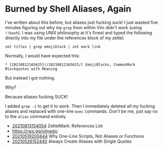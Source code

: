 # Burned by Shell Aliases, Again

I've written about this before, but aliases just fucking suck! I just
wasted five minutes figuring out why my `grep` from within Vim didn't
work (using `!!bash`). I was using UNIX philosophy at it's finest and
typed the following directly into my file under the references block of
my zettel.

```
zet titles | grep emojiblock | zet mark link
```

Normally, I would have expected this:

```
* [20210812165625](/20210812165625/) EmojiBlocks, CommonMark Blockquotes with Meaning
```

But instead I got nothing.

Why?

Because aliases fucking SUCK!

I added `grep -i` to get it to work. Then I immediately deleted *all* my
fucking aliases and replaced with one-line `exec` commands. Don't be me,
just say no to the `alias` command entirely.

* [20210813154054](/20210813154054/) ZettelMark: References List
* <https://rwx.gg/vimagic>
* [20210519200444](/20210519200444/) Why One-Line Scripts, Not Aliases or Functions
* [20210526152440](/20210526152440/) Always Create Aliases with Single Quotes

